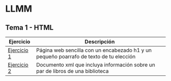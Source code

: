 # LLMM

## Tema 1 - HTML
Ejercicio | Descripción
----------|------------
[Ejercicio 1](/tema1/pruebas.html) | Página web sencilla con un encabezado h1 y un pequeño poarrafo de texto de tu elección
[Ejercicio 2](/tema1/prueba.xml) | Documento xml que incluya información sobre un par de libros de una biblioteca
